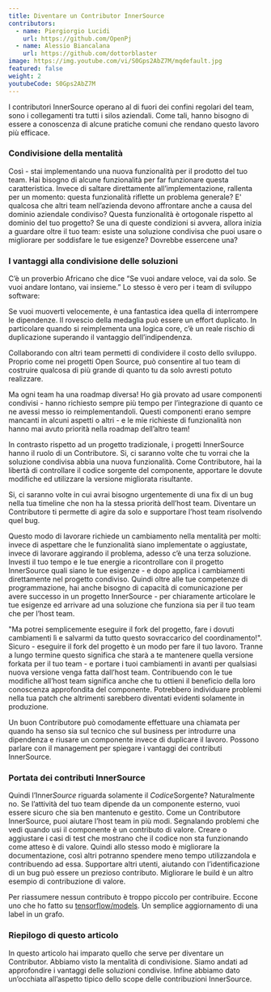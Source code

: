 ```yaml
---
title: Diventare un Contributor InnerSource
contributors:
  - name: Piergiorgio Lucidi
    url: https://github.com/OpenPj
  - name: Alessio Biancalana
    url: https://github.com/dottorblaster
image: https://img.youtube.com/vi/S0Gps2AbZ7M/mqdefault.jpg
featured: false
weight: 2
youtubeCode: S0Gps2AbZ7M
---
```

<div class="paragraph">
<p>I contributori InnerSource operano al di fuori dei confini regolari del team, sono i collegamenti tra tutti i silos aziendali. Come tali, hanno bisogno di essere a conoscenza di alcune pratiche comuni che rendano questo lavoro più efficace.</p>
</div>
<div class="sect2">
<h3 id="_condivisione_della_mentalità">Condivisione della mentalità</h3>
<div class="paragraph">
<p>Così - stai implementando una nuova funzionalità per il prodotto del tuo team. Hai bisogno di alcune funzionalità per far funzionare questa caratteristica. Invece di saltare direttamente all&#8217;implementazione, rallenta per un momento: questa funzionalità riflette un problema generale? E' qualcosa che altri team nell&#8217;azienda devono affrontare anche a causa del dominio aziendale condiviso? Questa funzionalità è ortogonale rispetto al dominio del tuo progetto? Se una di queste condizioni si avvera, allora inizia a guardare oltre il tuo team: esiste una soluzione condivisa che puoi usare o migliorare per soddisfare le tue esigenze? Dovrebbe essercene una?</p>
</div>
</div>
<div class="sect2">
<h3 id="_i_vantaggi_alla_condivisione_delle_soluzioni">I vantaggi alla condivisione delle soluzioni</h3>
<div class="paragraph">
<p>C&#8217;è un proverbio Africano che dice &#8220;Se vuoi andare veloce, vai da solo. Se vuoi andare lontano, vai insieme.&#8221; Lo stesso è vero per i team di sviluppo software:</p>
</div>
<div class="paragraph">
<p>Se vuoi muoverti velocemente, è una fantastica idea quella di interrompere le dipendenze. Il rovescio della medaglia può essere un effort duplicato. In particolare quando si reimplementa una logica core, c&#8217;è un reale rischio di duplicazione superando il vantaggio dell&#8217;indipendenza.</p>
</div>
<div class="paragraph">
<p>Collaborando con altri team permetti di condividere il costo dello sviluppo. Proprio come nei progetti Open Source, può consentire al tuo team di costruire qualcosa di più grande di quanto tu da solo avresti potuto realizzare.</p>
</div>
<div class="paragraph">
<p>Ma ogni team ha una roadmap diversa! Ho già provato ad usare componenti condivisi - hanno richiesto sempre più tempo per l&#8217;integrazione di quanto ce ne avessi messo io reimplementandoli. Questi componenti erano sempre mancanti in alcuni aspetti o altri - e le mie richieste di funzionalità non hanno mai avuto priorità nella roadmap dell&#8217;altro team!</p>
</div>
<div class="paragraph">
<p>In contrasto rispetto ad un progetto tradizionale, i progetti InnerSource hanno il ruolo di un Contributore. Si, ci saranno volte che tu vorrai che la soluzione condivisa abbia una nuova funzionalità. Come Contributore, hai la libertà di controllare il codice sorgente del componente, apportare le dovute modifiche ed utilizzare la versione migliorata risultante.</p>
</div>
<div class="paragraph">
<p>Si, ci saranno volte in cui avrai bisogno urgentemente di una fix di un bug nella tua timeline che non ha la stessa priorità dell&#8217;host team. Diventare un Contributore ti permette di agire da solo e supportare l&#8217;host team risolvendo quel bug.</p>
</div>
<div class="paragraph">
<p>Questo modo di lavorare richiede un cambiamento nella mentalità per molti: invece di aspettare che le funzionalità siano implementate o aggiustate, invece di lavorare aggirando il problema, adesso c&#8217;è una terza soluzione. Investi il tuo tempo e le tue energie a ricontrollare con il progetto InnerSource quali siano le tue esigenze - e dopo applica i cambiamenti direttamente nel progetto condiviso. Quindi oltre alle tue competenze di programmazione, hai anche bisogno di capacità di comunicazione per avere successo in un progetto InnerSource - per chiaramente articolare le tue esigenze ed arrivare ad una soluzione che funziona sia per il tuo team che per l&#8217;host team.</p>
</div>
<div class="paragraph">
<p>"Ma potrei semplicemente eseguire il fork del progetto, fare i dovuti cambiamenti lì e salvarmi da tutto questo sovraccarico del coordinamento!". Sicuro - eseguire il fork del progetto è un modo per fare il tuo lavoro. Tranne a lungo termine questo significa che starà a te mantenere quella versione forkata per il tuo team - e portare i tuoi cambiamenti in avanti per qualsiasi nuova versione venga fatta dall&#8217;host team. Contribuendo con le tue modifiche all&#8217;host team significa anche che tu ottieni il beneficio della loro conoscenza approfondita del componente. Potrebbero individuare problemi nella tua patch che altrimenti sarebbero diventati evidenti solamente in produzione.</p>
</div>
<div class="paragraph">
<p>Un buon Contributore può comodamente effettuare una chiamata per quando ha senso sia sul tecnico che sul business per introdurre una dipendenza e riusare un componente invece di duplicare il lavoro. Possono parlare con il management per spiegare i vantaggi dei contributi InnerSource.</p>
</div>
</div>
<div class="sect2">
<h3 id="_portata_dei_contributi_innersource">Portata dei contributi InnerSource</h3>
<div class="paragraph">
<p>Quindi l&#8217;Inner<em>Source</em> riguarda solamente il <em>Codice</em>Sorgente? Naturalmente no. Se l&#8217;attività del tuo team dipende da un componente esterno, vuoi essere sicuro che sia ben mantenuto e gestito. Come un Contributore InnerSource, puoi aiutare l&#8217;host team in più modi. Segnalando problemi che vedi quando usi il componente è un contributo di valore. Creare o aggiustare i casi di test che mostrano che il codice non sta funzionando come atteso è di valore. Quindi allo stesso modo è migliorare la documentazione, così altri potranno spendere meno tempo utilizzandola e contribuendo ad essa. Supportare altri utenti, aiutando con l&#8217;identificazione di un bug può essere un prezioso contributo. Migliorare le build è un altro esempio di contribuzione di valore.</p>
</div>
<div class="paragraph">
<p>Per riassumere nessun contributo è troppo piccolo per contribuire. Eccone uno che ho fatto
su <a href="https://github.com/tensorflow/models/pull/4784">tensorflow/models</a>. Un semplice aggiornamento di una label in un grafo.</p>
</div>
</div>
<div class="sect2">
<h3 id="_riepilogo_di_questo_articolo">Riepilogo di questo articolo</h3>
<div class="paragraph">
<p>In questo articolo hai imparato quello che serve per diventare un Contributor. Abbiamo visto la mentalità di condivisione. Siamo andati ad approfondire i vantaggi delle soluzioni condivise. Infine abbiamo dato un&#8217;occhiata all&#8217;aspetto tipico dello scope delle contribuzioni InnerSource.</p>
</div>
</div>
<!--- This file autogenerated from https://github.com/InnerSourceCommons/InnerSourceLearningPath/blob/master/scripts -->